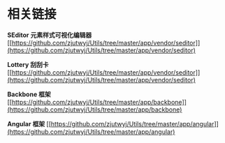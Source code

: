 相关链接
====

**SEditor 元素样式可视化编辑器**
[[https://github.com/zjutwyj/Utils/tree/master/app/vendor/seditor]](https://github.com/zjutwyj/Utils/tree/master/app/vendor/seditor)

**Lottery 刮刮卡**
[[https://github.com/zjutwyj/Utils/tree/master/app/vendor/seditor]](https://github.com/zjutwyj/Utils/tree/master/app/vendor/seditor)

**Backbone 框架**
[[https://github.com/zjutwyj/Utils/tree/master/app/backbone]](https://github.com/zjutwyj/Utils/tree/master/app/backbone)

**Angular 框架**
[[https://github.com/zjutwyj/Utils/tree/master/app/angular]](https://github.com/zjutwyj/Utils/tree/master/app/angular)